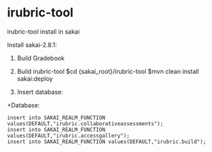 irubric-tool
============

irubric-tool install in sakai

Install sakai-2.8.1:
1. Build Gradebook
	
	

2. Build irubric-tool
	$cd {sakai_root}/irubric-tool
	$mvn clean install sakai:deploy

        
3. Insert database:

+Database:

	insert into SAKAI_REALM_FUNCTION values(DEFAULT,"irubric.collaborativeassessments");
	insert into SAKAI_REALM_FUNCTION values(DEFAULT,"irubric.accessgallery");
	insert into SAKAI_REALM_FUNCTION values(DEFAULT,"irubric.build");
